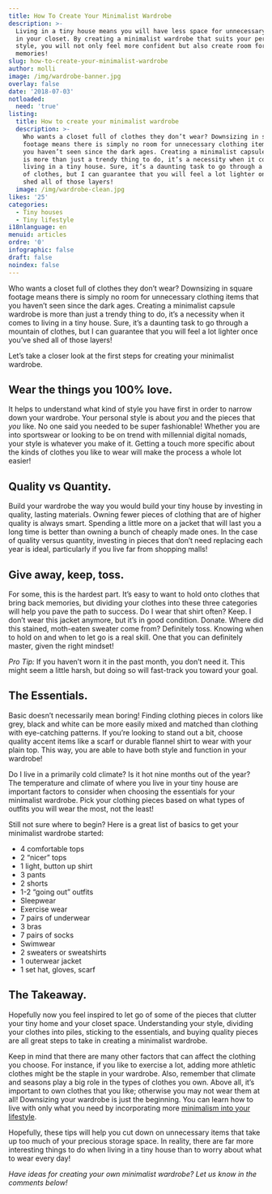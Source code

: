 ```yaml
---
title: How To Create Your Minimalist Wardrobe
description: >-
  Living in a tiny house means you will have less space for unnecessary clothes
  in your closet. By creating a minimalist wardrobe that suits your personal
  style, you will not only feel more confident but also create room for more
  memories! 
slug: how-to-create-your-minimalist-wardrobe
author: molli
image: /img/wardrobe-banner.jpg
overlay: false
date: '2018-07-03'
notloaded:
  need: 'true'
listing:
  title: How to create your minimalist wardrobe
  description: >-
    Who wants a closet full of clothes they don’t wear? Downsizing in square
    footage means there is simply no room for unnecessary clothing items that
    you haven’t seen since the dark ages. Creating a minimalist capsule wardrobe
    is more than just a trendy thing to do, it’s a necessity when it comes to
    living in a tiny house. Sure, it’s a daunting task to go through a mountain
    of clothes, but I can guarantee that you will feel a lot lighter once you’ve
    shed all of those layers! 
  image: /img/wardrobe-clean.jpg
likes: '25'
categories:
  - Tiny houses
  - Tiny lifestyle
i18nlanguage: en
menuid: articles
ordre: '0'
infographic: false
draft: false
noindex: false
---
```

Who wants a closet full of clothes they don’t wear? Downsizing in square footage means there is simply no room for unnecessary clothing items that you haven’t seen since the dark ages. Creating a minimalist capsule wardrobe is more than just a trendy thing to do, it’s a necessity when it comes to living in a tiny house. Sure, it’s a daunting task to go through a mountain of clothes, but I can guarantee that you will feel a lot lighter once you’ve shed all of those layers! 

Let’s take a closer look at the first steps for creating your minimalist wardrobe. 

## Wear the things you 100% love.

It helps to understand what kind of style you have first in order to narrow down your wardrobe. Your personal style is about _you_ and the pieces that _you_ like. No one said you needed to be super fashionable! Whether you are into sportswear or looking to be on trend with millennial digital nomads, your style is whatever you make of it. Getting a touch more specific about the kinds of clothes you like to wear will make the process a whole lot easier!

## Quality vs Quantity.

Build your wardrobe the way you would build your tiny house by investing in quality, lasting materials. Owning fewer pieces of clothing that are of higher quality is always smart. Spending a little more on a jacket that will last you a long time is better than owning a bunch of cheaply made ones. In the case of quality versus quantity, investing in pieces that don’t need replacing each year is ideal, particularly if you live far from shopping malls!

## Give away, keep, toss.

For some, this is the hardest part. It’s easy to want to hold onto clothes that bring back memories, but dividing your clothes into these three categories will help you pave the path to success. Do I wear that shirt often? Keep. I don’t wear this jacket anymore, but it’s in good condition. Donate. Where did this stained, moth-eaten sweater come from? Definitely toss. Knowing when to hold on and when to let go is a real skill. One that you can definitely master, given the right mindset! 

_Pro Tip:_ If you haven’t worn it in the past month, you don’t need it. This might seem a little harsh, but doing so will fast-track you toward your goal.

## The Essentials.

Basic doesn’t necessarily mean boring! Finding clothing pieces in colors like grey, black and white can be more easily mixed and matched than clothing with eye-catching patterns. If you’re looking to stand out a bit, choose quality accent items like a scarf or durable flannel shirt to wear with your plain top. This way, you are able to have both style and function in your wardrobe!

Do I live in a primarily cold climate? Is it hot nine months out of the year? The temperature and climate of where you live in your tiny house are important factors to consider when choosing the essentials for your minimalist wardrobe. Pick your clothing pieces based on what types of outfits you will wear the most, not the least!

Still not sure where to begin? Here is a great list of basics to get your minimalist wardrobe started:

* 4 comfortable tops
* 2 “nicer” tops
* 1 light, button up shirt
* 3 pants
* 2 shorts
* 1-2 “going out” outfits
* Sleepwear
* Exercise wear
* 7 pairs of underwear
* 3 bras
* 7 pairs of socks
* Swimwear
* 2 sweaters or sweatshirts
* 1 outerwear jacket
* 1 set hat, gloves, scarf

## The Takeaway.

Hopefully now you feel inspired to let go of some of the pieces that clutter your tiny home and your closet space. Understanding your style, dividing your clothes into piles, sticking to the essentials, and buying quality pieces are all great steps to take in creating a minimalist wardrobe. 

Keep in mind that there are many other factors that can affect the clothing you choose. For instance, if you like to exercise a lot, adding more athletic clothes might be the staple in your wardrobe. Also, remember that climate and seasons play a big role in the types of clothes you own. Above all, it’s important to own clothes that you like; otherwise you may not wear them at all! Downsizing your wardrobe is just the beginning. You can learn how to live with only what you need by incorporating more [minimalism into your lifestyle](https://www.sparefoot.com/self-storage/blog/12084-how-to-become-a-minimalist/).

Hopefully, these tips will help you cut down on unnecessary items that take up too much of your precious storage space. In reality, there are far more interesting things to do when living in a tiny house than to worry about what to wear every day!

_Have ideas for creating your own minimalist wardrobe? Let us know in the comments below!_
